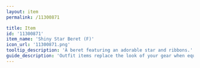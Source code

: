 ```yaml
---
layout: item
permalink: /11300871

title: Item
id: '11300871'
item_name: 'Shiny Star Beret (F)'
icon_url: '11300871.png'
tooltip_description: 'A beret featuring an adorable star and ribbons.'
guide_description: 'Outfit items replace the look of your gear when equipped.'
---
```

